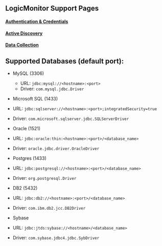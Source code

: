 ## LogicMonitor Support Pages

#### [Authentication & Credentials](https://www.logicmonitor.com/support/getting-started/advanced-logicmonitor-setup/defining-authentication-credentials/)

#### [Active Discovery](https://www.logicmonitor.com/support/datasources/active-discovery/jdbc-active-discovery/)

#### [Data Collection](https://www.logicmonitor.com/support/datasources/data-collection-methods/jdbc-data-collection/)

## Supported Databases (default port):
* MySQL (3306)
  * URL: ```jdbc:mysql://<hostname>:<port>```
  * Driver: ```com.mysql.jdbc.Driver```

* Microsoft SQL (1433)
 * URL: ```jdbc:sqlserver://<hostname>:<port>;integratedSecurity=true```
 * Driver: ```com.microsoft.sqlserver.jdbc.SQLServerDriver```

* Oracle (1521)
 * URL: ```jdbc:oracle:thin:<hostname>:<port>/<database_name>```
 * Driver: ```oracle.jdbc.driver.OracleDriver```

* Postgres (1433)
 * URL: ```jdbc:postgresql://<hostname>:<port>/<database_name>```
 * Driver: ```org.postgresql.Driver```

* DB2 (5432)
 * URL: ```jdbc:db2://<hostname>:<port>/<database_name>```
 * Driver: ```com.ibm.db2.jcc.DB2Driver```

* Sybase 
 * URL: ```jdbc:jtds:sybase://<hostname>/<database_name>```
 * Driver: ```com.sybase.jdbc4.jdbc.SybDriver```
